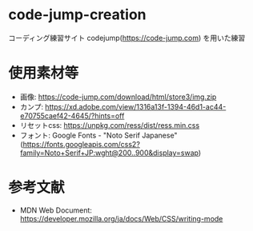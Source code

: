 # code-jump-creation
コーディング練習サイト codejump(https://code-jump.com) を用いた練習

# 使用素材等
* 画像: https://code-jump.com/download/html/store3/img.zip
* カンプ: https://xd.adobe.com/view/1316a13f-1394-46d1-ac44-e70755caef42-4645/?hints=off
* リセットcss: https://unpkg.com/ress/dist/ress.min.css
* フォント: Google Fonts - "Noto Serif Japanese" (https://fonts.googleapis.com/css2?family=Noto+Serif+JP:wght@200..900&display=swap)

# 参考文献
* MDN Web Document: https://developer.mozilla.org/ja/docs/Web/CSS/writing-mode
